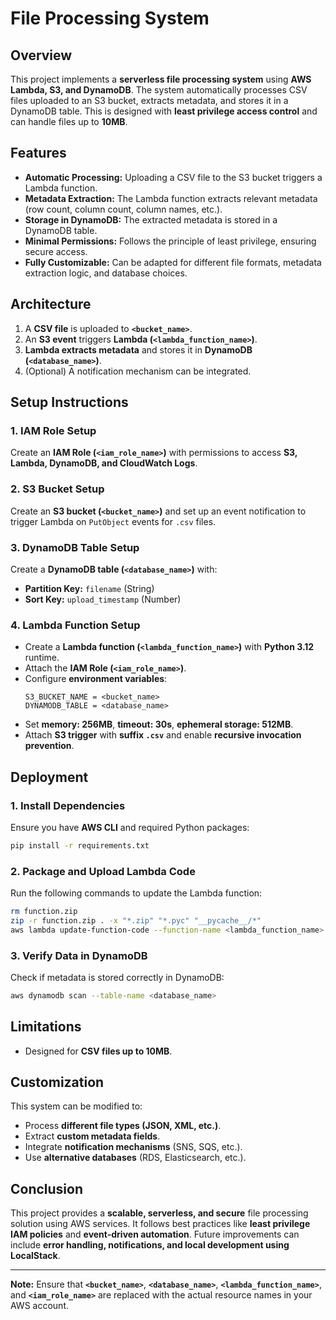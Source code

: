 # File Processing System

## Overview
This project implements a **serverless file processing system** using **AWS Lambda, S3, and DynamoDB**. The system automatically processes CSV files uploaded to an S3 bucket, extracts metadata, and stores it in a DynamoDB table. This is designed with **least privilege access control** and can handle files up to **10MB**.

## Features
- **Automatic Processing:** Uploading a CSV file to the S3 bucket triggers a Lambda function.
- **Metadata Extraction:** The Lambda function extracts relevant metadata (row count, column count, column names, etc.).
- **Storage in DynamoDB:** The extracted metadata is stored in a DynamoDB table.
- **Minimal Permissions:** Follows the principle of least privilege, ensuring secure access.
- **Fully Customizable:** Can be adapted for different file formats, metadata extraction logic, and database choices.

## Architecture
1. A **CSV file** is uploaded to **`<bucket_name>`**.
2. An **S3 event** triggers **Lambda (`<lambda_function_name>`)**.
3. **Lambda extracts metadata** and stores it in **DynamoDB (`<database_name>`)**.
4. (Optional) A notification mechanism can be integrated.

## Setup Instructions
### 1. IAM Role Setup
Create an **IAM Role (`<iam_role_name>`)** with permissions to access **S3, Lambda, DynamoDB, and CloudWatch Logs**.

### 2. S3 Bucket Setup
Create an **S3 bucket (`<bucket_name>`)** and set up an event notification to trigger Lambda on `PutObject` events for `.csv` files.

### 3. DynamoDB Table Setup
Create a **DynamoDB table (`<database_name>`)** with:
- **Partition Key:** `filename` (String)
- **Sort Key:** `upload_timestamp` (Number)

### 4. Lambda Function Setup
- Create a **Lambda function (`<lambda_function_name>`)** with **Python 3.12** runtime.
- Attach the **IAM Role (`<iam_role_name>`)**.
- Configure **environment variables**:
  ```plaintext
  S3_BUCKET_NAME = <bucket_name>
  DYNAMODB_TABLE = <database_name>
  ```
- Set **memory: 256MB**, **timeout: 30s**, **ephemeral storage: 512MB**.
- Attach **S3 trigger** with **suffix `.csv`** and enable **recursive invocation prevention**.

## Deployment
### 1. Install Dependencies
Ensure you have **AWS CLI** and required Python packages:
```bash
pip install -r requirements.txt
```

### 2. Package and Upload Lambda Code
Run the following commands to update the Lambda function:
```bash
rm function.zip
zip -r function.zip . -x "*.zip" "*.pyc" "__pycache__/*"
aws lambda update-function-code --function-name <lambda_function_name> --zip-file fileb://function.zip --region us-east-1
```

### 3. Verify Data in DynamoDB
Check if metadata is stored correctly in DynamoDB:
```bash
aws dynamodb scan --table-name <database_name>
```

## Limitations
- Designed for **CSV files up to 10MB**.

## Customization
This system can be modified to:
- Process **different file types (JSON, XML, etc.)**.
- Extract **custom metadata fields**.
- Integrate **notification mechanisms** (SNS, SQS, etc.).
- Use **alternative databases** (RDS, Elasticsearch, etc.).

## Conclusion
This project provides a **scalable, serverless, and secure** file processing solution using AWS services. It follows best practices like **least privilege IAM policies** and **event-driven automation**. Future improvements can include **error handling, notifications, and local development using LocalStack**.

---
**Note:** Ensure that **`<bucket_name>`**, **`<database_name>`**, **`<lambda_function_name>`**, and **`<iam_role_name>`** are replaced with the actual resource names in your AWS account.


